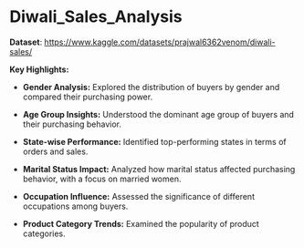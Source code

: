 # Diwali_Sales_Analysis

**Dataset**: https://www.kaggle.com/datasets/prajwal6362venom/diwali-sales/

**Key Highlights:**

- **Gender Analysis:** Explored the distribution of buyers by gender and compared their purchasing power.

- **Age Group Insights:** Understood the dominant age group of buyers and their purchasing behavior.

- **State-wise Performance:** Identified top-performing states in terms of orders and sales.

- **Marital Status Impact:** Analyzed how marital status affected purchasing behavior, with a focus on married women.

- **Occupation Influence:** Assessed the significance of different occupations among buyers.

- **Product Category Trends:** Examined the popularity of product categories.
